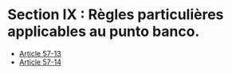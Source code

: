 # Section IX : Règles particulières applicables au punto banco.

- [Article 57-13](article-57-13.md)
- [Article 57-14](article-57-14.md)
